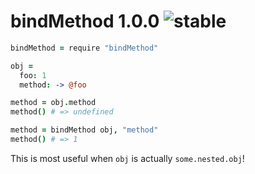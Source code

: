 
# bindMethod 1.0.0 ![stable](https://img.shields.io/badge/stability-stable-4EBA0F.svg?style=flat)

```coffee
bindMethod = require "bindMethod"

obj =
  foo: 1
  method: -> @foo

method = obj.method
method() # => undefined

method = bindMethod obj, "method"
method() # => 1
```

This is most useful when `obj` is actually `some.nested.obj`!

